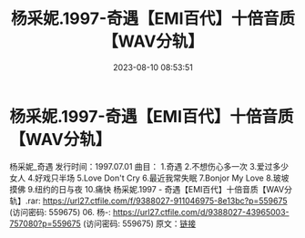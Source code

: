 ﻿---
title: 杨采妮.1997-奇遇【EMI百代】十倍音质【WAV分轨】
date: 2023-08-10 08:53:51
categories: WAV车载音乐、镜像
tags: 华语中文
---
# 杨采妮.1997-奇遇【EMI百代】十倍音质【WAV分轨】

杨采妮_奇遇
发行时间：1997.07.01
曲目：
1.奇遇
2.不想伤心多一次
3.爱过多少女人
4.好戏只半场
5.Love Don't Cry
6.最近我常失眠
7.Bonjor My Love
8.玻坡摸佛
9.纽约的日与夜
10.痛快
杨采妮.1997 - 奇遇【EMI百代】十倍音质【WAV分轨】.rar: https://url27.ctfile.com/f/9388027-911046975-8e13bc?p=559675
(访问密码: 559675)
06. 杨-: https://url27.ctfile.com/d/9388027-43965003-757080?p=559675
(访问密码: 559675)
原文：[链接](https://blog.sina.com.cn/s/blog_1647c7e7601031317.html)